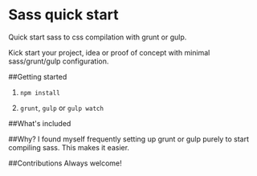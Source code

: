 Sass quick start
================

Quick start sass to css compilation with grunt or gulp. 

Kick start your project, idea or proof of concept with minimal sass/grunt/gulp configuration.

##Getting started
1) `npm install`

2) `grunt`, `gulp` or `gulp watch`

##What's included

##Why?
I found myself frequently setting up grunt or gulp purely to start compiling sass. This makes it easier.

##Contributions
Always welcome!
